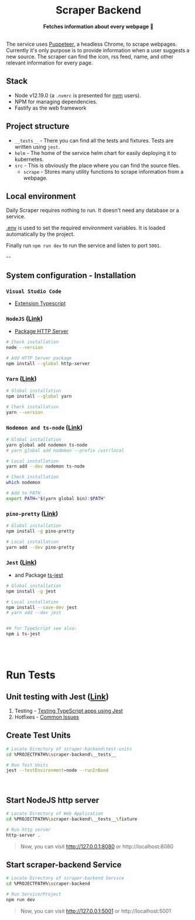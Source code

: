 <div align="center">
  <h1>Scraper Backend</h1>
  <strong>Fetches information about every webpage 🤖</strong>
</div>
<br>
<p align="center">
  <a href="">

  </a>
</p>

The service uses [Puppeteer](https://github.com/puppeteer/puppeteer), a headless Chrome, to scrape webpages.
Currently it's only purpose is to provide information when a user suggests a new source.
The scraper can find the icon, rss feed, name, and other relevant information for every page.

## Stack

* Node v12.19.0 (a `.nvmrc` is presented for [nvm](https://github.com/nvm-sh/nvm) users).
* NPM for managing dependencies.
* Fastify as the web framework

## Project structure

* `__tests__` - There you can find all the tests and fixtures. Tests are written using `jest`.
* `helm` - The home of the service helm chart for easily deploying it to kubernetes.
* `src` - This is obviously the place where you can find the source files.
  * `scrape` - Stores many utility functions to scrape information from a webpage.

## Local environment

Daily Scraper requires nothing to run. It doesn't need any database or a service.

[.env](.env) is used to set the required environment variables. It is loaded automatically by the project.

Finally run `npm run dev` to run the service and listen to port `5001`.

--


## System configuration - Installation

### `Visual Studio Code` 
* [Extension Typescript](https://marketplace.visualstudio.com/items?itemName=TypeScriptTeam.typescript-474)

### `NodeJS` ([Link](https://nodejs.org/)) 
* [Package HTTP Server](https://www.npmjs.com/package/http-server)
```bash
# Check installation
node --version

# Add HTTP Server package
npm install --global http-server
```

### `Yarn` ([Link](https://classic.yarnpkg.com/lang/en/docs/install/))
```bash
# Global installation
npm install --global yarn

# Check installation
yarn --version
```

### `Nodemon and ts-node` ([Link](https://blog.logrocket.com/configuring-nodemon-with-typescript/))
```bash
# Global installation
yarn global add nodemon ts-node
# yarn global add nodemon --prefix /usr/local

# Local installation
yarn add --dev nodemon ts-node

# Check installation
which nodemon

# Add to PATH
export PATH="$(yarn global bin):$PATH"
```

### `pino-pretty` ([Link](https://npm.io/package/pino-pretty))
```bash
# Global installation
npm install -g pino-pretty

# Local installation
yarn add --dev pino-pretty

```

### `Jest` ([Link](https://jestjs.io/docs/getting-started))
* and Package [ts-jest](https://www.npmjs.com/package/ts-jest)

```bash
# Global installation
npm install -g jest

# Local installation
npm install --save-dev jest
# yarn add --dev jest


## for TypeScript see also:
npm i ts-jest
```

<br />

<br />

# Run Tests

## Unit testing with Jest ([Link](https://jestjs.io/docs/getting-started))
1. Testing - [Testing TypeScript apps using Jest](https://blog.logrocket.com/testing-typescript-apps-using-jest/)
2. Hotfixes - [Common Issues](https://medium.com/@joenjenga/its-jest-common-problem-faced-using-jest-9905e96db8a)

## Create Test Units
```bash
# Locate Directory of scraper-backend\test-units
cd %PROJECTPATH%\scraper-backend\__tests__

# Run Test Units
jest --testEnvironment=node --runInBand
```

<br />

## Start NodeJS http server
```bash
# Locate Directory of Web Application
cd %PROJECTPATH%\scraper-backend\__tests__\fixture

# Run http server
http-server .
```
> Now, you can visit http://127.0.0.1:8080 or http://localhost:8080

## Start scraper-backend Service
```bash
# Locate Directory of scraper-backend Service
cd %PROJECTPATH%\scraper-backend

# Run Service/Project
npm run dev
```
> Now, you can visit http://127.0.0.1:5001 or http://localhost:5001

